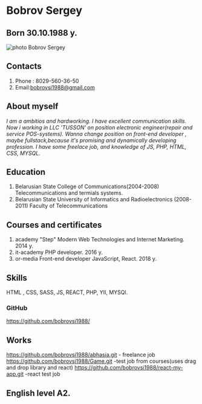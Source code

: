 # Bobrov Sergey 
## Born 30.10.1988 y.
![photo Bobrov Sergey](https://sun9-37.userapi.com/IgDsAvyqiuFVzz_yoG5Ch7-23NeMAOwzV6ULSw/kefV2sqRrtk.jpg)
## Contacts 
1. Phone : 8029-560-36-50
2. Email:bobrovsi1988@gmail.com

## About myself

_I am a ambitios and hardworking. I have excellent communication skills. 
Now i working in LLC 'TUSSON' on position electronic engineer(repair and service POS-systems). Wanna change position on front-end developer ,  maybe fullstack,because it's promising and dynamically developing profession.
I have some freelace job, and knowledge of JS, PHP, HTML, CSS, MYSQL._

## Education 
1. Belarusian State College of Communications(2004-2008)
Telecommunications and termials systems.
2. Belarusian State University of Informatics and Radioelectronics (2008-2011)
Faculty of Telecommunications

## Courses and certificates
1. academy "Step"
Modern Web Technologies and Internet Marketing.
2014 y.
2. it-academy 
PHP developer.
2016 y.
3. or-media
Front-end developer JavaScript, React.
2018 y.

## Skills
HTML , CSS, SASS, JS, REACT, PHP, YII, MYSQl.

### GitHub
https://github.com/bobrovsi1988/

## Works
https://github.com/bobrovsi1988/abhasia.git - freelance job
https://github.com/bobrovsi1988/Game.git -test job from courses(uses drag and drop library and react) 
https://github.com/bobrovsi1988/react-my-app.git -react test job
## English level A2.
